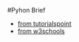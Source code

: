 #Pyhon Brief
- [from tutorialspoint](https://www.tutorialspoint.com/python)
- [from w3schools](https://www.w3schools.com/python/python_lists.asp)
